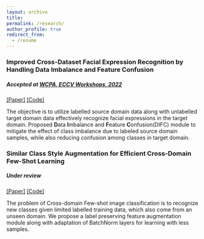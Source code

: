 ```yaml
---
layout: archive
title: 
permalink: /research/
author_profile: true
redirect_from:
  - /resume
---
```


<!-- {% include base_path %} -->

### Improved Cross-Dataset Facial Expression Recognition by Handling Data Imbalance and Feature Confusion 
##### _Accepted at [WCPA, ECCV Workshops, 2022](https://sites.google.com/view/wcpa2022/program)_
<!-- ====== -->
[[Paper]](https://github.com/manogna-s/da-fer/blob/main/DIFC_WCPA_ECCVW'22.pdf) [[Code]](https://github.com/manogna-s/da-fer)

The objective is to utilize labelled source domain data along with unlabelled target domain data effectively recognize facial expressions in the target domain. Proposed **D**ata **I**mbalance and **F**eature **C**onfusion(DIFC) module to mitigate the effect of class imbalance due to labeled source
domain samples, while also reducing confusion among classes in target domain.

### Similar Class Style Augmentation for Efficient Cross-Domain Few-Shot Learning
##### _Under review_
<!-- ====== -->
[[Paper]](https://github.com/manogna-s/SSA-BNS/blob/main/SSA_BNS.pdf) [[Code]](https://github.com/manogna-s/SSA-BNS)

The problem of Cross-domain Few-shot image classification is to recognize new classes given limited labelled training data, which also come from an unseen domain. We propose a label preserving feature augmentation module along with adaptation of BatchNorm layers for learning with less samples. 
